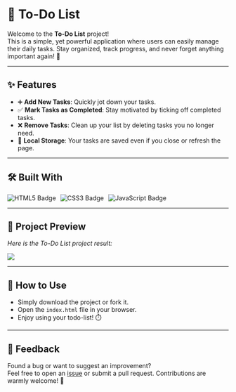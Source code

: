 # 📝 To-Do List

Welcome to the **To-Do List** project!  
This is a simple, yet powerful application where users can easily manage their daily tasks. Stay organized, track progress, and never forget anything important again! 🚀

---

## ✨ Features

- ➕ **Add New Tasks**: Quickly jot down your tasks.
- ✅ **Mark Tasks as Completed**: Stay motivated by ticking off completed tasks.
- ❌ **Remove Tasks**: Clean up your list by deleting tasks you no longer need.
- 💾 **Local Storage**: Your tasks are saved even if you close or refresh the page.

---

## 🛠️ Built With

<div style="display: flex; gap: 10px;">
  <img src="https://img.shields.io/badge/HTML5-E34F26?style=for-the-badge&logo=html5&logoColor=white" alt="HTML5 Badge" />
  <img src="https://img.shields.io/badge/CSS3-1572B6?style=for-the-badge&logo=css3&logoColor=white" alt="CSS3 Badge" />
  <img src="https://img.shields.io/badge/JavaScript-F7DF1E?style=for-the-badge&logo=javascript&logoColor=black" alt="JavaScript Badge" />
</div>

---

## 📸 Project Preview

*Here is the To-Do List project result:*

<img src="https://github.com/user-attachments/assets/6924b6df-928c-4320-adb8-8515cf5053a7" />

---

## 📂 How to Use

- Simply download the project or fork it.
- Open the `index.html` file in your browser.
- Enjoy using your todo-list! ⏱️

---

## 💬 Feedback

Found a bug or want to suggest an improvement?  
Feel free to open an [issue](https://github.com/Baljann/simple-todo-list/issues) or submit a pull request. Contributions are warmly welcome! 🚀
